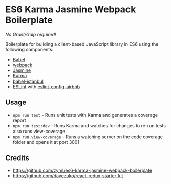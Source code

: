 # ES6 Karma Jasmine Webpack Boilerplate

_No Grunt/Gulp required!_

Boilerplate for building a client-based JavaScript library in ES6 using the following components:

* [Babel](https://babeljs.io/)
* [webpack](https://webpack.github.io/)
* [Jasmine](http://jasmine.github.io/)
* [Karma](http://karma-runner.github.io/)
* [babel-istanbul](https://github.com/ambitioninc/babel-istanbul)
* [ESLint](http://eslint.org/) with [eslint-config-airbnb](https://github.com/airbnb/javascript)

Usage
-----
* `npm run test` - Runs unit tests with Karma and generates a coverage report
* `npm run test:dev` - Runs Karma and watches for changes to re-run tests also runs view-coverage
* `npm run view-coverage` - Runs a watching server on the code coverage folder and opens it at port 3001



## Credits
* https://github.com/zyml/es6-karma-jasmine-webpack-boilerplate
* https://github.com/davezuko/react-redux-starter-kit

